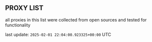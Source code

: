 ## PROXY LIST

all proxies in this list were collected from open sources and tested for functionality

last update: `2025-02-01 22:04:00.923325+00:00` UTC